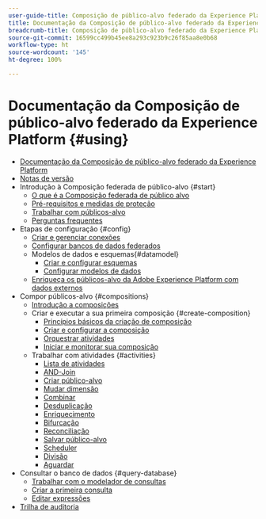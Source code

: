 ```yaml
---
user-guide-title: Composição de público-alvo federado da Experience Platform
title: Documentação da Composição de público-alvo federado da Experience Platform
breadcrumb-title: Composição de público-alvo federado da Experience Platform
source-git-commit: 16599cc499b45ee8a293c923b9c26f85aa8e0b68
workflow-type: ht
source-wordcount: '145'
ht-degree: 100%

---
```



# Documentação da Composição de público-alvo federado da Experience Platform {#using}

+ [Documentação da Composição de público-alvo federado da Experience Platform](home.md)
+ [Notas de versão](start/release-notes.md)
+ Introdução à Composição federada de público-alvo {#start}
   + [O que é a Composição federada de público alvo](start/get-started.md)
   + [Pré-requisitos e medidas de proteção](start/access-prerequisites.md)
   + [Trabalhar com públicos-alvo](start/audiences.md)
   + [Perguntas frequentes](start/faq.md)
+ Etapas de configuração {#config}
   + [Criar e gerenciar conexões](connections/connections.md)
   + [Configurar bancos de dados federados](connections/federated-db.md)
   + Modelos de dados e esquemas{#datamodel}
      + [Criar e configurar esquemas](customer/schemas.md)
      + [Configurar modelos de dados](data-management/gs-models.md)
   + [Enriqueça os públicos-alvo da Adobe Experience Platform com dados externos](connections/destinations.md)
+ Compor públicos-alvo {#compositions}
   + [Introdução a composições](compositions/gs-compositions.md)
   + Criar e executar a sua primeira composição {#create-composition}
      + [Princípios básicos da criação de composição](compositions/gs-composition-creation.md)
      + [Criar e configurar a composição](compositions/create-composition.md)
      + [Orquestrar atividades](compositions/orchestrate-activities.md)
      + [Iniciar e monitorar sua composição](compositions/start-monitor-composition.md)
   + Trabalhar com atividades {#activities}
      + [Lista de atividades](compositions/activities/about-activities.md)
      + [AND-Join](compositions/activities/and-join.md)
      + [Criar público-alvo](compositions/activities/build-audience.md)
      + [Mudar dimensão](compositions/activities/change-dimension.md)
      + [Combinar](compositions/activities/combine.md)
      + [Desduplicação](compositions/activities/deduplication.md)
      + [Enriquecimento](compositions/activities/enrichment.md)
      + [Bifurcação](compositions/activities/fork.md)
      + [Reconciliação](compositions/activities/reconciliation.md)
      + [Salvar público-alvo](compositions/activities/save-audience.md)
      + [Scheduler](compositions/activities/scheduler.md)
      + [Divisão](compositions/activities/split.md)
      + [Aguardar](compositions/activities/wait.md)
+ Consultar o banco de dados {#query-database}
   + [Trabalhar com o modelador de consultas](query/query-modeler-overview.md)
   + [Criar a primeira consulta](query/build-query.md)
   + [Editar expressões](query/expression-editor.md)
+ [Trilha de auditoria](admin/audit-trail.md)
